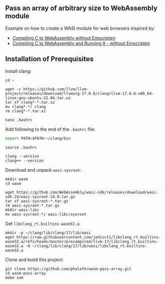 ## Pass an array of arbitrary size to WebAssembly module
Example on how to create a WASI module for web browsers inspired by:
- [Compiling C to WebAssembly without Emscripten](https://surma.dev/things/c-to-webassembly/)
- [Compiling C to WebAssembly and Running It - without Emscripten](https://depth-first.com/articles/2019/10/16/compiling-c-to-webassembly-and-running-it-without-emscripten/)

## Installation of Prerequisites

Install clang:
```shell
cd ~

wget -c https://github.com/llvm/llvm-project/releases/download/llvmorg-17.0.6/clang+llvm-17.0.6-x86_64-linux-gnu-ubuntu-22.04.tar.xz
tar xf clang*-*.tar.xz
mv clang*-*/ clang
rm clang*-*.tar.xz

nano .bashrc
```

Add following to the end of the `.bashrc` file:
```bash
export PATH=$PATH:~/clang/bin
```

```shell
source .bashrc

clang --version
clang++ --version
```

Download and unpack `wasi-sysroot`:
```shell
mkdir wasm
cd wasm

wget https://github.com/WebAssembly/wasi-sdk/releases/download/wasi-sdk-24/wasi-sysroot-24.0.tar.gz
tar xf wasi-sysroot-*.tar.gz
rm wasi-sysroot-*.tar.gz
mkdir wasi-libc
mv wasi-sysroot-*/ wasi-libc/sysroot
```

Get `libclang_rt.builtins-wasm32.a`:
```shell
mkdir -p ~/clang/lib/clang/17/lib/wasi
wget https://raw.githubusercontent.com/jedisct1/libclang_rt.builtins-wasm32.a/refs/heads/master/precompiled/llvm-17/libclang_rt.builtins-wasm32.a -O ~/clang/lib/clang/17/lib/wasi/libclang_rt.builtins-wasm32.a
```

Clone and build this project:
```shell
git clone https://github.com/phaleth/wasm-pass-array.git
cd wasm-pass-array
make sum
```
